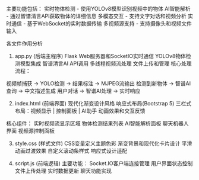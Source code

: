 主要功能包括：
    实时物体检测 - 使用YOLOv8模型识别视频中的物体
    AI智能解析 - 通过智谱清言API获取物体的详细信息
    多模态交互 - 支持文字对话和视频分析
    实时通信 - 基于WebSocket的实时数据传输
    多视频源支持 - 支持摄像头和视频文件输入

各文件作用分析
1. app.py (后端主程序)
Flask Web服务器和SocketIO实时通信
YOLOv8物体检测模型集成
智谱清言AI API调用
多线程视频流处理
文件上传和管理
核心处理流程：

视频帧捕获 → YOLO检测 → 结果标注 → MJPEG流输出
检测到新物体 → 智谱AI查询 → 中文描述生成
用户对话 → 智谱AI处理 → 实时响应

2. index.html (前端界面)
现代化渐变设计风格
响应式布局(Bootstrap 5)
三栏式布局：视频显示 | 控制面板 | AI助手
动画效果和交互反馈

核心组件：
实时视频流显示区域
物体检测结果列表
AI智能解析面板
聊天机器人界面
视频源控制面板

3. style.css (样式文件)
CSS变量定义主题色彩
渐变背景和现代化卡片设计
平滑动画过渡效果
自定义滚动条样式
响应式设计适配

4. script.js (前端逻辑)
主要功能：
Socket.IO客户端连接管理
用户界面状态控制
文件上传处理
实时数据更新
聊天功能实现
